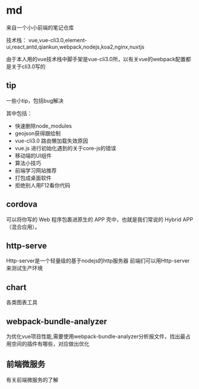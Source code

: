 # md
来自一个小小前端的笔记仓库

技术栈： vue,vue-cli3.0,element-ui,react,antd,qiankun,webpack,nodejs,koa2,nginx,nuxtjs

由于本人用的vue技术栈中脚手架是vue-cli3.0所，以有关vue的webpack配置都是关于cli3.0写的

## tip
一些小tip，包括bug解决

其中包括：
- 快速删除node_modules
- geojson获得跟绘制
- vue-cli3.0 路由懒加载失效原因
- vue.js 进行初始化遇到的关于core-js的错误
- 移动端的UI组件
- 算法小技巧
- 前端学习网站推荐
- 打包成桌面软件
- 拒绝别人用F12看你代码

## cordova
可以将你写的 Web 程序包裹进原生的 APP 壳中，也就是我们常说的 Hybrid APP （混合应用）。

## http-serve
Http-server是一个轻量级的基于nodejs的http服务器
前端们可以用Http-server来测试生产环境

## chart
各类图表工具

## webpack-bundle-analyzer
为优化vue项目性能,需要使用webpack-bundle-analyzer分析报文件，找出最占用空间的插件有哪些，对应做出优化

## 前端微服务
有关前端微服务的了解
